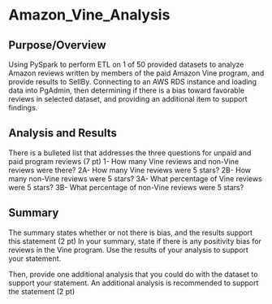 # Amazon_Vine_Analysis

## Purpose/Overview
Using PySpark to perform ETL on 1 of 50 provided datasets to analyze Amazon reviews written by members of the paid Amazon Vine program, and provide results to SellBy.
Connecting to an AWS RDS instance and loading data into PgAdmin, then determining if there is a bias toward favorable reviews in selected dataset, and providing an additional item to support findings.


## Analysis and Results
There is a bulleted list that addresses the three questions for unpaid and paid program reviews (7 pt)
1- How many Vine reviews and non-Vine reviews were there?
2A- How many Vine reviews were 5 stars? 
2B- How many non-Vine reviews were 5 stars?
3A- What percentage of Vine reviews were 5 stars? 
3B- What percentage of non-Vine reviews were 5 stars?

## Summary
The summary states whether or not there is bias, and the results support this statement (2 pt)
In your summary, state if there is any positivity bias for reviews in the Vine program. Use the results of your analysis to support your statement. 

Then, provide one additional analysis that you could do with the dataset to support your statement.
An additional analysis is recommended to support the statement (2 pt)